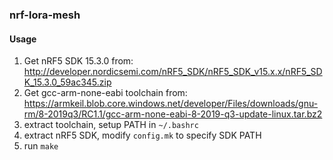 ### nrf-lora-mesh

#### Usage

1. Get nRF5 SDK 15.3.0 from: http://developer.nordicsemi.com/nRF5_SDK/nRF5_SDK_v15.x.x/nRF5_SDK_15.3.0_59ac345.zip
2. Get gcc-arm-none-eabi toolchain from: https://armkeil.blob.core.windows.net/developer/Files/downloads/gnu-rm/8-2019q3/RC1.1/gcc-arm-none-eabi-8-2019-q3-update-linux.tar.bz2
3. extract toolchain, setup PATH in `~/.bashrc`
4. extract nRF5 SDK, modify `config.mk` to specify SDK PATH
5. run `make`
